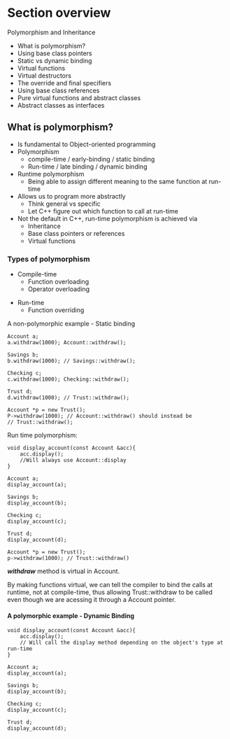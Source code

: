 # Section overview
Polymorphism and Inheritance

<ul>
    <li>What is polymorphism?</li>
    <li>Using base class pointers</li>
    <li>Static vs dynamic binding</li>
    <li>Virtual functions</li>
    <li>Virtual destructors</li>
    <li>The override and final specifiers</li>
    <li>Using base class references</li>
    <li>Pure virtual functions and abstract classes</li>
    <li>Abstract classes as interfaces</li>
</ul>

## What is polymorphism?
<ul>
    <li>Is fundamental to Object-oriented programming</li>
    <li>Polymorphism
        <ul>
            <li>compile-time / early-binding / static binding</li>
            <li>Run-time / late binding / dynamic binding</li>
        </ul>
    </li>
    <li>Runtime polymorphism
        <ul>
            <li>Being able to assign different meaning to the same function at run-time</li>
        </ul>
    </li>
    <li>Allows us to program more abstractly
        <ul>
            <li>Think general vs specific</li>
            <li>Let C++ figure out which function to call at run-time</li>
        </ul>
    </li>
    <li>Not the default in C++, run-time polymorphism is achieved via
        <ul>
            <li>Inheritance</li>
            <li>Base class pointers or references</li>
            <li>Virtual functions</li>
        </ul>
    </li>
</ul>

### Types of polymorphism
<ul>
    <li>Compile-time
        <ul>
            <li>Function overloading</li>
            <li>Operator overloading</li>
        </ul>
    </li>
</ul>

<ul>
    <li>Run-time
        <ul>
            <li>Function overriding</li>
        </ul>
    </li>
</ul>

A non-polymorphic example - Static binding
```
Account a;
a.withdraw(1000); Account::withdraw();

Savings b;
b.withdraw(1000); // Savings::withdraw();

Checking c;
c.withdraw(1000); Checking::withdraw();

Trust d;
d.withdraw(1000); // Trust::withdraw();

Account *p = new Trust();
P->withdraw(1000); // Account::withdraw() should instead be
// Trust::withdraw();
```


Run time polymorphism:
```
void display_account(const Account &acc){
    acc.display();
    //Will always use Account::display
}

Account a;
display_account(a);

Savings b;
display_account(b);

Checking c;
display_account(c);

Trust d;
display_account(d);

Account *p = new Trust();
p->withdraw(1000); // Trust::withdraw()
```
***withdraw*** method is virtual in Account.

By making functions virtual, we can tell the compiler to bind the calls at runtime, not at compile-time, thus allowing Trust::withdraw to be called even though we are acessing it through a Account pointer.


#### A polymorphic example - Dynamic Binding

```
void display_account(const Account &acc){
    acc.display();
    // Will call the display method depending on the object's type at run-time
}

Account a;
display_account(a);

Savings b;
display_account(b);

Checking c;
display_account(c);

Trust d;
display_account(d);
```
